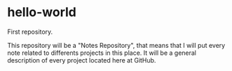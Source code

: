 # hello-world
First repository.

This repository will be a "Notes Repository", that means that I will put every note related to differents projects in this place. It will be a general description of every project located here at GitHub.
